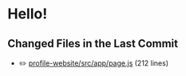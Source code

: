 # Hello!

<!-- CHANGED_FILES_START -->
## Changed Files in the Last Commit
- ✏️ [profile-website/src/app/page.js](./profile-website/src/app/page.js) (212 lines)
<!-- CHANGED_FILES_END -->

